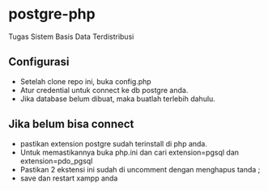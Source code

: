# postgre-php
Tugas Sistem Basis Data Terdistribusi

## Configurasi
- Setelah clone repo ini, buka config.php
- Atur credential untuk connect ke db postgre anda.
- Jika database belum dibuat, maka buatlah terlebih dahulu.

## Jika belum bisa connect 
- pastikan extension postgre sudah terinstall di php anda.
- Untuk memastikannya buka php.ini dan cari extension=pgsql dan extension=pdo_pgsql
- Pastikan 2 ekstensi ini sudah di uncomment dengan menghapus tanda ;
- save dan restart xampp anda
